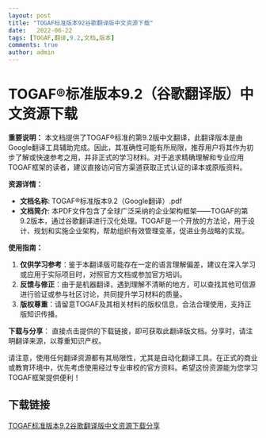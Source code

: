 ```yaml
---
layout: post
title: "TOGAF标准版本92谷歌翻译版中文资源下载"
date:   2022-06-22
tags: [TOGAF,翻译,9.2,文档,版本]
comments: true
author: admin
---
```

# TOGAF®标准版本9.2（谷歌翻译版）中文资源下载

**重要说明：** 本文档提供了TOGAF®标准的第9.2版中文翻译，此翻译版本是由Google翻译工具辅助完成。因此，其准确性可能有所局限，推荐用户将其作为初步了解或快速参考之用，并非正式的学习材料。对于追求精确理解和专业应用TOGAF框架的读者，建议直接访问官方渠道获取正式认证的译本或原版资料。

**资源详情：**
- **文档名称**: TOGAF®标准版本9.2（Google翻译）.pdf
- **文档简介**: 本PDF文件包含了全球广泛采纳的企业架构框架——TOGAF的第9.2版本，通过谷歌翻译进行汉化处理。TOGAF是一个开放的方法论，用于设计、规划和实施企业架构，帮助组织有效管理变革，促进业务战略的实现。

**使用指南：**
1. **仅供学习参考**：鉴于本翻译版可能存在一定的语言理解偏差，建议在深入学习或应用于实际项目时，对照官方文档或参加官方培训。
2. **反馈与修正**：由于是机器翻译，遇到理解不清晰的地方，可以查找其他可信源进行验证或参与社区讨论，共同提升学习材料的质量。
3. **版权尊重**：请留意TOGAF及其相关材料的版权信息，合法合理使用，支持正版知识传播。

**下载与分享**：
直接点击提供的下载链接，即可获取此翻译版文档。分享时，请注明翻译来源，以尊重知识产权。

请注意，使用任何翻译资源都有其局限性，尤其是自动化翻译工具。在正式的商业或教育环境中，优先考虑使用经过专业审校的官方资料。希望这份资源能为您学习TOGAF框架提供便利！

## 下载链接

[TOGAF标准版本9.2谷歌翻译版中文资源下载分享](https://pan.quark.cn/s/da62ba9fa26c)